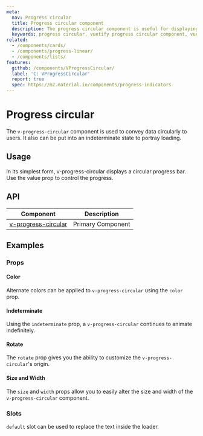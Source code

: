 ```yaml
---
meta:
  nav: Progress circular
  title: Progress circular component
  description: The progress circular component is useful for displaying a visual indicator of numerical data in a circle.
  keywords: progress circular, vuetify progress circular component, vue progress circular component, circular progress
related:
  - /components/cards/
  - /components/progress-linear/
  - /components/lists/
features:
  github: /components/VProgressCircular/
  label: 'C: VProgressCircular'
  report: true
  spec: https://m2.material.io/components/progress-indicators
---
```


# Progress circular

The `v-progress-circular` component is used to convey data circularly to users. It also can be put into an indeterminate state to portray loading.

<page-features />

## Usage

In its simplest form, v-progress-circular displays a circular progress bar. Use the value prop to control the progress.

<usage name="v-progress-circular" />

<entry />

## API

| Component | Description |
| - | - |
| [v-progress-circular](/api/v-progress-circular/) | Primary Component |

<api-inline hide-links />

## Examples

### Props

#### Color

Alternate colors can be applied to `v-progress-circular` using the `color` prop.

<example file="v-progress-circular/prop-color" />

#### Indeterminate

Using the `indeterminate` prop, a `v-progress-circular` continues to animate indefinitely.

<example file="v-progress-circular/prop-indeterminate" />

#### Rotate

The `rotate` prop gives you the ability to customize the `v-progress-circular`'s origin.

<example file="v-progress-circular/prop-rotate" />

#### Size and Width

The `size` and `width` props allow you to easily alter the size and width of the `v-progress-circular` component.

<example file="v-progress-circular/prop-size-and-width" />

### Slots

`default` slot can be used to replace the text inside the loader.

<example file="v-progress-circular/prop-slot-default" />
